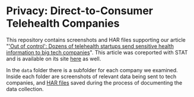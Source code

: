 # Privacy: Direct-to-Consumer Telehealth Companies

This repository contains screenshots and HAR files supporting our article "['Out of control': Dozens of telehealth startups send sensitive health information to big tech companies](https://themarkup.org/TKTK)". This article was coreported with STAT and is available on its site [here](https://www.statnews.com/2022/12/13/telehealth-facebook-google-tracking-health-data/) as well.

In the `data` folder there is a subfolder for each company we examined. Inside each folder are screenshots of relevant data being sent to tech companies, and [HAR files](https://en.wikipedia.org/wiki/HAR_(file_format)) saved during the process of documenting the data collection.
